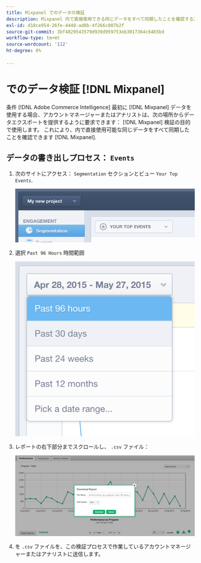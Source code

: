 ```yaml
---
title: Mixpanel でのデータの検証
description: Mixpanel 内で直接使用できる同じデータをすべて同期したことを確認する方法を説明します。
exl-id: d18ce954-26fe-4440-ad8b-4f266c007b2f
source-git-commit: 3bf4829543579d939d959753eb3017364c6465bd
workflow-type: tm+mt
source-wordcount: '112'
ht-degree: 0%

---
```


# でのデータ検証 [!DNL Mixpanel]

条件 [!DNL Adobe Commerce Intelligence] 最初に [!DNL Mixpanel] データを使用する場合、アカウントマネージャーまたはアナリストは、次の場所からデータエクスポートを提供するように要求できます： [!DNL Mixpanel] 検証の目的で使用します。 これにより、内で直接使用可能な同じデータをすべて同期したことを確認できます [!DNL Mixpanel].

## データの書き出しプロセス： `Events`

1. 次のサイトにアクセス： `Segmentation` セクションとビュー `Your Top Events`.

   ![](../../../assets/your-top-events.png)

1. 選択 `Past 96 Hours` 時間範囲

   ![](../../../assets/past-96-hours.png)

1. レポートの右下部分までスクロールし、 `.csv` ファイル：

   ![](../../../assets/export-csv-mixpanel.png)

1. を `.csv` ファイルを、この検証プロセスで作業しているアカウントマネージャーまたはアナリストに送信します。
